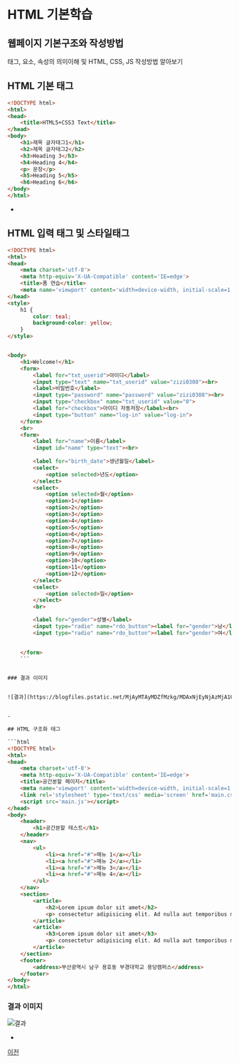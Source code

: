 # HTML 기본학습

## 웹페이지 기본구조와 작성방법
태그, 요소, 속성의 의미이해 및 HTML, CSS, JS 작성방법 알아보기

## HTML 기본 태그

```html
<!DOCTYPE html>
<html>
<head>
    <title>HTML5+CSS3 Text</title>
</head>
<body>
    <h1>제목 글자태그1</h1>
    <h2>제목 글자태그2</h2>
    <h3>Heading 3</h3>
    <h4>Heading 4</h4>
    <p> 문장</p>
    <h5>Heading 5</h5>
    <h6>Heading 6</h6>
</body>
</html>
```

-

## HTML 입력 태그 및 스타일태그 

```html
<!DOCTYPE html>
<html>
<head>
    <meta charset='utf-8'>
    <meta http-equiv='X-UA-Compatible' content='IE=edge'>
    <title>폼 연습</title>
    <meta name='viewport' content='width=device-width, initial-scale=1'>
</head>
<style>
    h1 {
        color: teal;
        background-color: yellow;
    }
</style>


<body>
    <h1>Welcome!</h1>
    <form>
        <label for="txt_userid">아이디</label>
        <input type="text" name="txt_userid" value="zizi0308"><br>
        <label>비밀번호</label>
        <input type="password" name="password" value="zizi0308"><br>
        <input type="checkbox" name="txt_userid" value="0">
        <label for="checkbox">아이디 자동저장</label><br>
        <input type="button" name="log-in" value="log-in">
    </form>
    <br>
    <form>
        <label for="name">이름</label>
        <input id="name" type="text"><br>
    
        <label for="birth_date">생년월일</label>
        <select>
            <option selected>년도</option>
        </select>
        <select>
            <option selected>월</option>
            <option>1</option>
            <option>2</option>
            <option>3</option>
            <option>4</option>
            <option>5</option>
            <option>6</option>
            <option>7</option>
            <option>8</option>
            <option>9</option>
            <option>10</option>
            <option>11</option>
            <option>12</option>
        </select>
        <select>
            <option selected>일</option>
        </select>
        <br>

        <label for="gender">성별</label>
        <input type="radio" name="rdo_button"><label for="gender">남</label>
        <input type="radio" name="rdo_button"><label for="gender">여</label>

        
    </form>
    ```


### 결과 이미지


![결과](https://blogfiles.pstatic.net/MjAyMTAyMDZfMzkg/MDAxNjEyNjAzMjA1ODE5.LBDuQ6DH0C92rUDwGWqz4JSzTRWThQBX3q2ki4Ps7vYg.4V4EDTC6PDCFoSwC2_zbWi0f0x2424hbtxRrBIz3R_Ig.PNG.whgmlwl222/form_practice_result_01.png)


-

## HTML 구조화 태그

```html
<!DOCTYPE html>
<html>
<head>
    <meta charset='utf-8'>
    <meta http-equiv='X-UA-Compatible' content='IE=edge'>
    <title>공간분할 페이지</title>
    <meta name='viewport' content='width=device-width, initial-scale=1'>
    <link rel='stylesheet' type='text/css' media='screen' href='main.css'>
    <script src='main.js'></script>
</head>
<body>
    <header>
        <h1>공간분할 테스트</h1>
    </header>
    <nav>
        <ul>
            <li><a href="#">메뉴 1</a></li>
            <li><a href="#">메뉴 2</a></li>
            <li><a href="#">메뉴 3</a></li>
            <li><a href="#">메뉴 4</a></li>
        </ul>
    </nav>
    <section>
        <article>
            <h2>Lorem ipsum dolor sit amet</h2>
            <p> consectetur adipisicing elit. Ad nulla aut temporibus minus ducimus eius ab in mollitia obcaecati labore recusandae expedita, maiores eos quaerat a cumque. Vero, rem minus?</p>
        </article>
        <article>
            <h3>Lorem ipsum dolor sit amet</h3>
            <p> consectetur adipisicing elit. Ad nulla aut temporibus minus ducimus eius ab in mollitia obcaecati labore recusandae expedita, maiores eos quaerat a cumque. Vero, rem minus?</p>
        </article>
    </section>
    <footer>
        <address>부산광역시 남구 용호동 부경대학교 용당캠퍼스</address>
    </footer>
</body>
</html>
```

### 결과 이미지

![결과](https://blogfiles.pstatic.net/MjAyMTAyMDZfMjQ0/MDAxNjEyNjA0NDUwNTg3.2PWCMaM4VWM1WhEF-5YbgjtGSvPYIfS-ZT_BHyAyiMog.KoYYdUJnt1vaBhJ2cRCA_YozcWzb0C1jKS5b7U5W0Vcg.PNG.whgmlwl222/space_practice.png)


-


[이전](https://github.com/zizi0308/StudyHtml)
